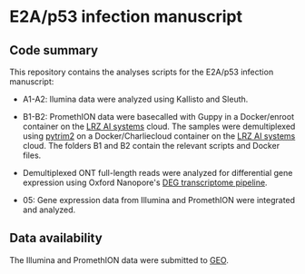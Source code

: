 # E2A/p53 infection manuscript 

## Code summary
 
This repository contains the analyses scripts for the E2A/p53 infection manuscript:

- A1-A2: llumina data were analyzed using Kallisto and Sleuth. 

- B1-B2: PromethION data were basecalled with Guppy in a Docker/enroot container on the [LRZ AI systems](https://www.lrz.de/) cloud. The samples were demultiplexed using [pytrim2](https://github.com/hcstubbe/pytrim2) on a Docker/Charliecloud container on the [LRZ AI systems](https://www.lrz.de/) cloud. The folders B1 and B2 contain the relevant scripts and Docker files.

- Demultiplexed ONT full-length reads were analyzed for differential gene expression using Oxford Nanopore's [DEG transcriptome pipeline](https://github.com/nanoporetech/pipeline-transcriptome-de).

- 05: Gene expression data from Illumina and PromethION were integrated and analyzed.

## Data availability

The Illumina and PromethION data were submitted to [GEO](https://www.ncbi.nlm.nih.gov/geo/).

